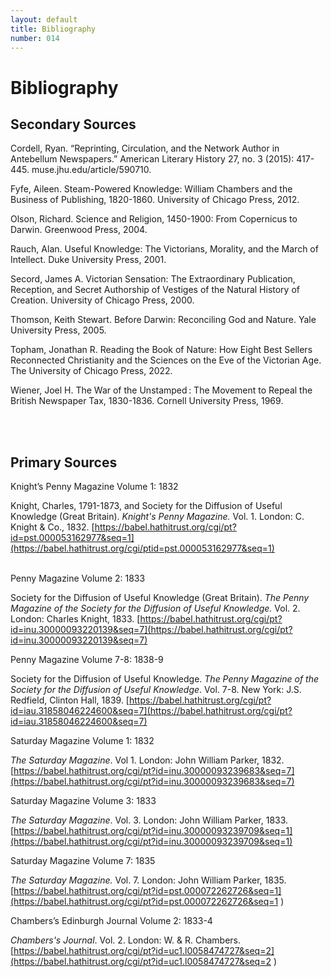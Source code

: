 ```yaml
---
layout: default
title: Bibliography
number: 014
---
```


# Bibliography

## Secondary Sources

Cordell, Ryan. “Reprinting, Circulation, and the Network Author in Antebellum 	Newspapers.” American Literary History 27, no. 3 (2015): 417-	445. muse.jhu.edu/article/590710.

Fyfe, Aileen. Steam-Powered Knowledge: William Chambers and the Business of Publishing, 	1820-1860. University of Chicago Press, 2012.

Olson, Richard. Science and Religion, 1450-1900: From Copernicus to Darwin. Greenwood 	Press, 2004.

Rauch, Alan. Useful Knowledge: The Victorians, Morality, and the March of Intellect. Duke 	University Press, 2001.

Secord, James A. Victorian Sensation: The Extraordinary Publication, Reception, and Secret 	Authorship of Vestiges of the Natural History of Creation. University of Chicago Press, 	2000.

Thomson, Keith Stewart. Before Darwin: Reconciling God and Nature. Yale University Press, 	2005.

Topham, Jonathan R. Reading the Book of Nature: How Eight Best Sellers Reconnected 	Christianity and the Sciences on the Eve of the Victorian Age. The University of Chicago 	Press, 2022.

Wiener, Joel H. The War of the Unstamped : The Movement to Repeal the British Newspaper Tax, 	1830-1836. Cornell University Press, 1969.

<br/><br/>

## Primary Sources

Knight’s Penny Magazine Volume 1: 1832

Knight, Charles, 1791-1873, and Society for the Diffusion of Useful Knowledge (Great 	Britain). _Knight's Penny Magazine._ Vol. 1. London: C. Knight & Co., 1832. [https://babel.hathitrust.org/cgi/pt?id=pst.000053162977&seq=1](https://babel.hathitrust.org/cgi/ptid=pst.000053162977&seq=1)

<br/>
Penny Magazine Volume 2: 1833

Society for the Diffusion of Useful Knowledge (Great Britain). _The Penny Magazine of the Society for the Diffusion of Useful Knowledge._ Vol. 2. London: Charles Knight, 1833. [https://babel.hathitrust.org/cgi/pt?id=inu.30000093220139&seq=7](https://babel.hathitrust.org/cgi/pt?id=inu.30000093220139&seq=7)
<br/>

Penny Magazine Volume 7-8: 1838-9

Society for the Diffusion of Useful Knowledge. _The Penny Magazine of the Society for the Diffusion of Useful Knowledge_. Vol. 7-8. New York: J.S. Redfield, Clinton Hall, 1839. [https://babel.hathitrust.org/cgi/pt?id=iau.31858046224600&seq=7](https://babel.hathitrust.org/cgi/pt?id=iau.31858046224600&seq=7)
<br/>

Saturday Magazine Volume 1: 1832

_The Saturday Magazine_. Vol 1. London: John William Parker, 1832. [https://babel.hathitrust.org/cgi/pt?id=inu.30000093239683&seq=7](https://babel.hathitrust.org/cgi/pt?id=inu.30000093239683&seq=7)
<br/>

Saturday Magazine Volume 3: 1833

_The Saturday Magazine_. Vol. 3. London: John William Parker, 1833. [https://babel.hathitrust.org/cgi/pt?id=inu.30000093239709&seq=1](https://babel.hathitrust.org/cgi/pt?id=inu.30000093239709&seq=1)
<br/>

Saturday Magazine Volume 7: 1835

_The Saturday Magazine._ Vol. 7. London: John William Parker, 1835. [https://babel.hathitrust.org/cgi/pt?id=pst.000072262726&seq=1](https://babel.hathitrust.org/cgi/pt?id=pst.000072262726&seq=1 )
<br/>

Chambers’s Edinburgh Journal Volume 2: 1833-4

_Chambers's Journal_. Vol. 2. London: W. & R. Chambers. [https://babel.hathitrust.org/cgi/pt?id=uc1.l0058474727&seq=2](https://babel.hathitrust.org/cgi/pt?id=uc1.l0058474727&seq=2 )

